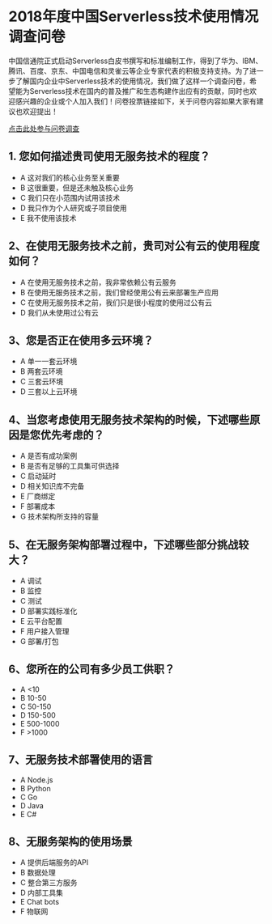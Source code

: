 # 2018年度中国Serverless技术使用情况调查问卷

中国信通院正式启动Serverless白皮书撰写和标准编制工作，得到了华为、IBM、腾讯、百度、京东、中国电信和灵雀云等企业专家代表的积极支持支持。为了进一步了解国内企业中Serverless技术的使用情况，我们做了这样一个调查问卷，希望能为Serverless技术在国内的普及推广和生态构建作出应有的贡献，同时也欢迎感兴趣的企业或个人加入我们！问卷投票链接如下，关于问卷内容如果大家有建议也欢迎提出！

[点击此处参与问卷调查](https://www.wjx.cn/jq/30924733.aspx)


## 1. 您如何描述贵司使用无服务技术的程度？
- A  这对我们的核心业务至关重要
- B  这很重要，但是还未触及核心业务
- C  我们只在小范围内试用该技术
- D  我只作为个人研究或子项目使用
- E  我不使用该技术

## 2、在使用无服务技术之前，贵司对公有云的使用程度如何？

- A  在使用无服务技术之前，我非常依赖公有云服务
- B  在使用无服务技术之前，我们曾经使用公有云来部署生产应用
- C  在使用无服务技术之前，我们只是很小程度的使用过公有云
- D  我们从未使用过公有云

## 3、您是否正在使用多云环境？

- A  单一一套云环境
- B  两套云环境
- C  三套云环境
- D 三套以上云环境

## 4、当您考虑使用无服务技术架构的时候，下述哪些原因是您优先考虑的？

- A  是否有成功案例
- B  是否有足够的工具集可供选择
- C  启动延时
- D  相关知识库不完备
- E  厂商绑定
- F  部署成本
- G  技术架构所支持的容量

## 5、在无服务架构部署过程中，下述哪些部分挑战较大？

- A  调试
- B  监控
- C  测试
- D 部署实践标准化
- E  云平台配置
- F  用户接入管理
- G  部署/打包

## 6、您所在的公司有多少员工供职？

- A  <10
- B  10-50
- C  50-150
- D  150-500  
- E  500-1000
- F  >1000

## 7、无服务技术部署使用的语言

- A  Node.js
- B  Python
- C  Go
- D  Java
- E  C#

## 8、无服务架构的使用场景

- A  提供后端服务的API
- B  数据处理
- C  整合第三方服务
- D  内部工具集
- E  Chat bots
- F  物联网
